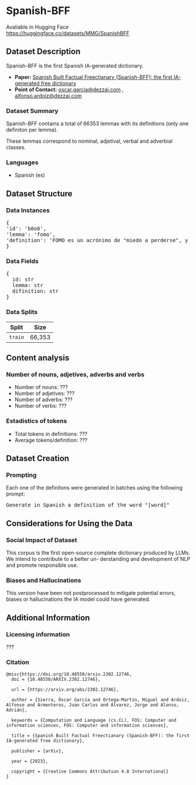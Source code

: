 # Spanish-BFF

Avaliable in Hugging Face https://huggingface.co/datasets/MMG/SpanishBFF

## Dataset Description

Spanish-BFF is the first Spanish IA-generated dictionary.

- **Paper:** [Spanish Built Factual Freectianary (Spanish-BFF): the first IA-generated free dictionary](https://arxiv.org/abs/2302.12746)
- **Point of Contact:** oscar.garcia@dezzai.com , alfonso.ardoiz@dezzai.com


### Dataset Summary

Spanish-BFF contains a total of 66353 lemmas with its definitions (only one definiton per lemma).

These lemmas correspond to nominal, adjetival, verbal and adverbial classes.


### Languages

- Spanish (es)


## Dataset Structure

### Data Instances

<pre>
{
'id': 'b0o8', 
'lemma': 'fomo', 
'definition': 'FOMO es un acrónimo de "miedo a perderse", y se refiere a la ansiedad que uno puede sentir cuando ve que otros están disfrutando de algo que él o ella no está haciendo.', 
}
</pre>

### Data Fields

<pre>
{
  id: str
  lemma: str
  difinition: str
}
</pre>

### Data Splits

| Split | Size |
| ------------- | ------------- |
| `train` | 66,353 |


## Content analysis

### Number of nouns, adjetives, adverbs and verbs

* Number of nouns: ???
* Number of adjetives: ???
* Number of adverbs: ???
* Number of verbs: ???


### Estadistics of tokens

* Total tokens in definitions: ???
* Average tokens/definition: ???


## Dataset Creation

### Prompting

Each one of the definitons were generated in batches using the following prompt:
<pre>
Generate in Spanish a definition of the word "[word]"
</pre>

## Considerations for Using the Data

### Social Impact of Dataset

This corpus is the first open-source complete dictionary produced by LLMs. We intend to contribute to a better un-
derstanding and development of NLP and promote responsible use. 

### Biases and Hallucinations

This version have been not postprocessed to mitigate potential errors, biases or hallucinations the IA model could have generated.


## Additional Information

### Licensing information
???

### Citation 

```
@misc{https://doi.org/10.48550/arxiv.2302.12746,
  doi = {10.48550/ARXIV.2302.12746},
  
  url = {https://arxiv.org/abs/2302.12746},
  
  author = {Sierra, Óscar García and Ortega-Martín, Miguel and Ardoiz, Alfonso and Armenteros, Juan Carlos and Álvarez, Jorge and Alonso, Adrián},
  
  keywords = {Computation and Language (cs.CL), FOS: Computer and information sciences, FOS: Computer and information sciences},
  
  title = {Spanish Built Factual Freectianary (Spanish-BFF): the first IA-generated free dictionary},
  
  publisher = {arXiv},
  
  year = {2023},
  
  copyright = {Creative Commons Attribution 4.0 International}
}
```